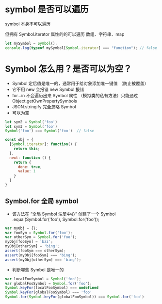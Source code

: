 # symbol 是否可以遍历

symbol 本身不可以遍历

但拥有 Symbol.iterator 属性的的可以遍历
数组、字符串、map

```js
let mySymbol = Symbol();
console.log(typeof mySymbol[Symbol.iterator] === "function"); // false
```


# Symbol 怎么用？是否可以为空？
- Symbol 定后值是唯一的，通常用于给对象添加唯一键值 （防止被覆盖）
- 它不用 new 会报错 new Symbol 报错
- for...in 不会遍历出来 Symbol 属性 （模拟类的私有方法）只能通过 Object.getOwnPropertySymbols
- JSON.stringify 完全忽略 Symbol
- 可以为空

```js
let sym2 = Symbol('foo')
let sym3 = Symbol('foo')
Symbol('foo') === Symbol('foo')  // false
```

```js
const obj = {
  [Symbol.iterator]: function() {
    return this;
  },
  next: function () {
    return {
      done: true,
      value: 1
    }
  }
}
```
## Symbol.for 全局 symbol
- 该方法在 “全局 Symbol 注册中心” 创建了一个 Symbol
.equal(Symbol.for('foo'), Symbol.for('foo'));
```js
var myObj = {};
var fooSym = Symbol.for('foo');
var otherSym = Symbol.for('foo');
myObj[fooSym] = 'baz';
myObj[otherSym] = 'bing';
assert(fooSym === otherSym);
assert(myObj[fooSym] === 'bing');
assert(myObj[otherSym] === 'bing');
```
- 判断哪些 Symbol 是唯一的
```js
var localFooSymbol = Symbol('foo');
var globalFooSymbol = Symbol.for('foo');
Symbol.keyFor(localFooSymbol) === undefined
Symbol.keyFor(globalFooSymbol) === 'foo'
Symbol.for(Symbol.keyFor(globalFooSymbol)) === Symbol.for('foo')
```